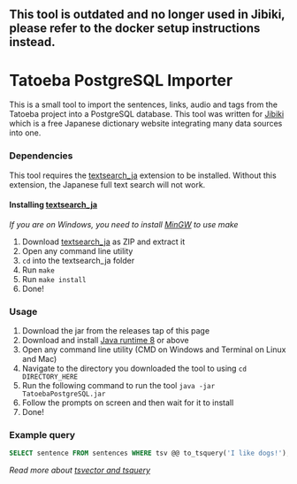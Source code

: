 ## This tool is outdated and no longer used in Jibiki, please refer to the docker setup instructions instead.

# Tatoeba PostgreSQL Importer

This is a small tool to import the sentences, links, audio and tags
from the Tatoeba project into a PostgreSQL database. This tool was
written for [Jibiki](https://jibiki.app/) which is a free Japanese dictionary
website integrating many data sources into one.

### Dependencies

This tool requires the [textsearch_ja](https://github.com/oknj/textsearch_ja)
extension to be installed. Without this extension, the Japanese full text search
will not work.

#### Installing [textsearch_ja](https://github.com/oknj/textsearch_ja)

*If you are on Windows, you need to install [MinGW](https://sourceforge.net/projects/mingw-w64/) to use make*

1. Download [textsearch_ja](https://github.com/oknj/textsearch_ja) as ZIP and extract it
2. Open any command line utility
3. `cd` into the textsearch_ja folder
4. Run `make`
5. Run `make install`
6. Done!

### Usage

1. Download the jar from the releases tap of this page
2. Download and install [Java runtime 8](https://java.com/en/download/) or above
3. Open any command line utility (CMD on Windows and Terminal on Linux and Mac)
4. Navigate to the directory you downloaded the tool to using `cd DIRECTORY_HERE`
5. Run the following command to run the tool `java -jar TatoebaPostgreSQL.jar`
6. Follow the prompts on screen and then wait for it to install
8. Done!

### Example query

```sql
SELECT sentence FROM sentences WHERE tsv @@ to_tsquery('I like dogs!');
```

*Read more about [tsvector and tsquery](https://www.postgresql.org/docs/9.0/datatype-textsearch.html)*
